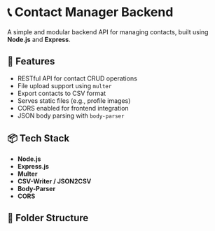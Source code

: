 # 📞 Contact Manager Backend

A simple and modular backend API for managing contacts, built using **Node.js** and **Express**.

## 🚀 Features

- RESTful API for contact CRUD operations
- File upload support using `multer`
- Export contacts to CSV format
- Serves static files (e.g., profile images)
- CORS enabled for frontend integration
- JSON body parsing with `body-parser`

## 📦 Tech Stack

- **Node.js**
- **Express.js**
- **Multer**
- **CSV-Writer / JSON2CSV**
- **Body-Parser**
- **CORS**

## 📁 Folder Structure

